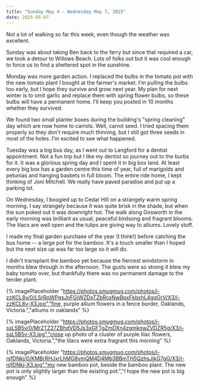 ```yaml
---
title: "Sunday May 4 - Wednesday May 7, 2025"
date: 2025-05-07
---
```


Not a lot of walking so far this week, even though the weather was excellent.

Sunday was about taking Ben back to the ferry but since that required a car, we took a detour to Willows Beach.  Lots of folks out but it was cool enough to force us to find a sheltered spot in the sunshine.

Monday was more garden action.  I replaced the bulbs in the tomato pot with the new tomato plant I bought at the farmer's market.  I'm pulling the bulbs too early, but I hope they survive and grow next year.  My plan for next winter is to omit garlic and replace them with spring flower bulbs, so these bulbs will have a permanent home.  I'll keep you posted in 10 months whether they survived.

We found two small planter boxes during the building's "spring cleaning" day which are now home to carrots.  Well, carrot seed.  I tried spacing them properly so they don't require much thinning, but I still got three seeds in most of the holes.  I'm excited to see what happened.

Tuesday was a big bus day, as I went out to Langford for a dentist appointment.  Not a fun trip but I like my dentist so journey out to the burbs for it.  It was a glorious spring day and I spent it in big box land.  At least every big box has a garden centre this time of year, full of marigolds and petunias and hanging baskets in full bloom.  The entire ride home, I kept thinking of Joni Mitchell.  We really have paved paradise and put up a parking lot.

On Wednesday, I boogied up to Cedar Hill on a strangely warm spring morning.  I say strangely because it was quite brisk in the shade, but when the sun poked out it was downright hot.  The walk along Gosworth in the early morning was brilliant as usual; peaceful birdsong and fragrant blooms. The lilacs are well open and the tulips are giving way to alliums.  Lovely stuff.

I made my final garden purchase of the year (I think!) before catching the bus home -- a large pot for the bamboo.  It's a touch smaller than I hoped but the next size up was far too large so it will do.

I didn't transplant the bamboo yet because the fiercest windstorm in months blew through in the afternoon.  The gusts were so strong it blew my baby tomato over, but thankfully there was no permanent damage to the tender plant.

{% imagePlaceholder "https://photos.smugmug.com/photos/i-zzKCL8v/0/LSrRqWPqsJnFGjWZDxTZbRcxNwBpxFkbxhL4gqGrV/X3/i-zzKCL8v-X3.jpg","fine, purple allium flowers in a fence border, Oaklands, Victoria.","alliums in oaklands" %}

{% imagePlaceholder "https://photos.smugmug.com/photos/i-ssL5B5v/0/Mr2TZ27ZBhdVD5Js3xGFTgZmDXn4zgmkqwZVDZR5g/X3/i-ssL5B5v-X3.jpg","close up photo of a cluster of purple lilac flowers, Oaklands, Victoria.","the lilacs were extra fragrant this morning" %}

{% imagePlaceholder "https://photos.smugmug.com/photos/i-njfDNkj/0/KMBrRHJxrLhMG8vmQM4D4Mb3BBmTH5QzhsJjkG7gG/X3/i-njfDNkj-X3.jpg","my new bamboo pot, beside the bamboo plant.  The new pot is only slightly larger than the existing pot.","I hope the new pot is big enough" %}